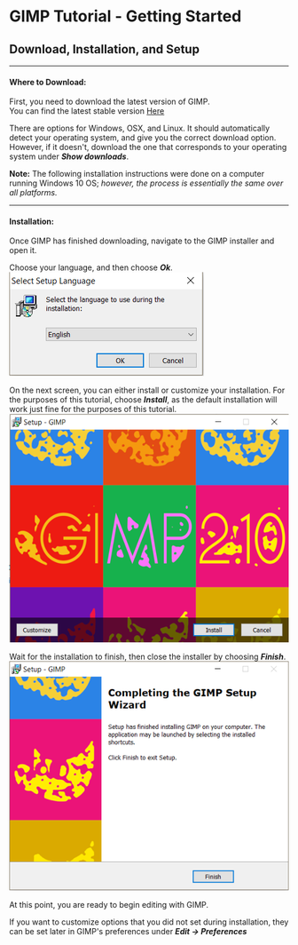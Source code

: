 # GIMP Tutorial - Getting Started
## Download, Installation, and Setup
---
#### Where to Download:

First, you need to download the latest version of GIMP.   
You can find the latest stable version [Here](https://gimp.org/downloads")  

There are options for Windows, OSX, and Linux. It should automatically detect your operating system, and give you the correct download option.      
However, if it doesn't, download the one that corresponds to your operating system under ***Show downloads***.

**Note:** The following installation instructions were done on a computer running Windows 10 OS; *however, the process is essentially the same over all platforms.*

---
#### Installation:
Once GIMP has finished downloading, navigate to the GIMP installer and open it.   

Choose your language, and then choose ***Ok***.
![install pic 1](/Pictures/install_1.png " Logo")      

On the next screen, you can either install or customize your installation. For the purposes of this tutorial, choose ***Install***, as the default installation will work just fine for the purposes of this tutorial.
![install pic 2](/Pictures/install_2.png " Logo")

Wait for the installation to finish, then close the installer by choosing ***Finish***.
![install pic 3](/Pictures/install_3.png " Logo")   

At this point, you are ready to begin editing with GIMP.  

If you want to customize options that you did not set during installation, they can be set later in GIMP's preferences under ***Edit -> Preferences***
